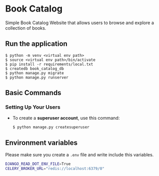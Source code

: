# Book Catalog

Simple Book Catalog Website that allows users to browse and explore a collection of books.

## Run the application
    $ python -m venv <virtual env path>
    $ source <virtual env path>/bin/activate
    $ pip install -r requirements/local.txt
    $ createdb book_catalog_db
    $ python manage.py migrate
    $ python manage.py runserver

## Basic Commands

### Setting Up Your Users

- To create a **superuser account**, use this command:

      $ python manage.py createsuperuser


## Environment variables

Please make sure you create a `.env` file and write include this variables.

```bash
DJANGO_READ_DOT_ENV_FILE=True
CELERY_BROKER_URL="redis://localhost:6379/0"
```
